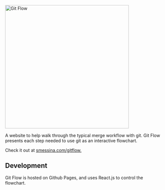 
<img alt="Git Flow" src="https://regexpressyourself.github.io/public/GitFlowLogo.png" width="400px"/>

A website to help walk through the typical merge workflow with git. Git Flow presents each step needed to use git as an interactive flowchart. 

Check it out at [smessina.com/gitflow.](https://smessina.com/gitflow)

## Development

Git Flow is hosted on Github Pages, and uses React.js to control the flowchart.





